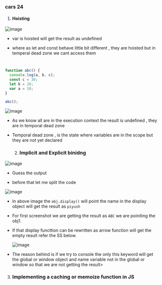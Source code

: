 ###  cars 24



1) #### Hoisting

![image](https://github.com/venkatdas/Interview_prep/assets/43024084/c485d82f-2eb1-45bd-b991-7f635a2f5422)

- var is hoisted will get the result as undefined

-  where as let and const behave little bit different , they are hoisted but in temperal dead zone  we cant access them

```Javascript


function abc() {
  console.log(a, b, c);
  const c = 30;
  let b = 20;
  var a = 10;
}

abc();


```





![image](https://github.com/venkatdas/Interview_prep/assets/43024084/66056db5-600a-4a66-85d1-b4a37776119b)




- As we know all are in the execution context the result is undefined , they are in temporal dead zone
- Temporal dead zone , is the state where variables are in the scope but they are not yet declared


  2) ### Implicit and Explicit binidng

![image](https://github.com/venkatdas/Interview_prep/assets/43024084/ed4cb430-63cd-4c12-89e0-dd58b5f2d283)

- Guess the output

- before that let me split the code 

![image](https://github.com/venkatdas/Interview_prep/assets/43024084/d59ff2f0-749c-4894-8440-c861540d3985)

- In above image the `obj.display()` will point the name in the display object will get the result as `piyush`

- For first screenshot we are getting the result as `ABC` we are poiniting the obj1.


- If that display functtion can be rewritten as arrow function will get the empty result refer the SS below.

  ![image](https://github.com/venkatdas/Interview_prep/assets/43024084/ca89e94e-932b-40a0-bb66-a6d342d9ff4f)

- The reason behind is if we try to console the only this keyword will get the global or window object and name variable not in the global or window so that we are not getting the result>




3) ### Implementing a caching or memoize function in JS

